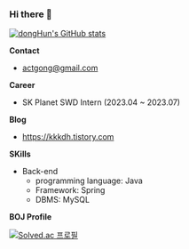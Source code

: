 ### Hi there 👋
[![dongHun's GitHub stats](https://github-readme-stats.vercel.app/api?username=rkdehdgns1230&show_icons=true)](https://github.com/anuraghazra/github-readme-stats)

**Contact**
- actgong@gmail.com

**Career**
- SK Planet SWD Intern (2023.04 ~ 2023.07)

**Blog**
- https://kkkdh.tistory.com

**SKills**
- Back-end
  - programming language: Java
  - Framework: Spring
  - DBMS: MySQL

**BOJ Profile** 

[![Solved.ac
프로필](http://mazassumnida.wtf/api/generate_badge?boj=fdc114)](https://solved.ac/fdc114)
